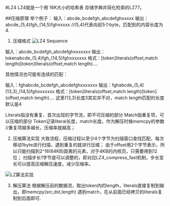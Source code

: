 #LZ4
LZ4就是一个用 16K大小的哈希表 存储字典并简化检索的LZ77。

##压缩原理
举个例子：
输入：abcde_bcdefgh_abcdefghxxxxx
输出：abcde_(5,4)fgh_(14,5)fghxxxxx
//(5,4)代表向前5个byte，匹配到的内容长度为4.

1. 压缩格式
![LZ4 Sequence]()

输入：abcde_bcdefgh_abcdefghxxxxxxx
输出：tokenabcde_(5,4)fgh_(14,5)fghxxxxxxx
格式：[token]literals(offset,match length)[token]literals(offset,match length)....

其他情况也可能有连续的匹配：

输入：fghabcde_bcdefgh_abcdefghxxxxxxx
输出：fghabcde_(5,4)(13,3)_(14,5)fghxxxxxxx
格式：[token]literals(offset,match length)[token](offset,match length)....
这里(13,3)长度3其实并不对，match length匹配的长度默认是4

Literals指没有重复、首次出现的字节流，即不可压缩的部分
Match指重复项，可以压缩的部分
Token记录literal长度，match长度。作为解压时候memcpy的参数
//重复项越多越长，压缩率就越高；

2. 压缩算法实现
大致流程，压缩过程以至少4个字节为扫描窗口查找匹配，每次移动1byte进行扫描，遇到重复的就进行压缩；
由于offset用2个字节表示，所以只能扫描到2^16(64KB)距离的元素，对于4KB的内核页，只需要用到12位；
扫描步长1字节是可以调整的，即对应LZ4_compress_fast机制，步长变长可以提高压缩解压速度，减少压缩率。

![LZ算法实现]()

3. 解压算法
根据解压前的数据流，取出token内的length，literals直接复制到输出，即memcpy(src,dst,length)
遇到match，在从前面已经拷贝的literals复制到后面即可.
